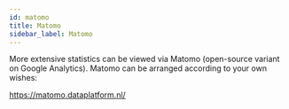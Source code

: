 ```yaml
---
id: matomo
title: Matomo
sidebar_label: Matomo
---
```


More extensive statistics can be viewed via Matomo (open-source variant on Google Analytics). Matomo can be arranged according to your own wishes:

https://matomo.dataplatform.nl/
